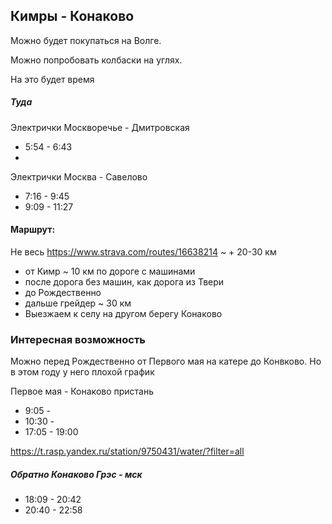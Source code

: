 ## Кимры - Конаково

Можно будет покупаться на Волге.

Можно попробовать колбаски на углях.

На это будет время

##### Туда

Электрички Москворечье - Дмитровская

- 5:54 - 6:43
- 


Электрички Москва - Савелово

- 7:16 - 9:45
- 9:09 - 11:27



#### Маршрут:

Не весь https://www.strava.com/routes/16638214
~ + 20-30 км

- от Кимр ~ 10 км по дороге с машинами
- после дорога без машин, как дорога из Твери
- до Рождественно
- дальше грейдер ~ 30 км
- Выезжаем к селу на другом берегу Конаково

### Интересная возможность

Можно перед Рождественно от Первого мая на катере до Конвково.
Но в этом году у него плохой график

Первое мая - Конаково пристань
- 9:05 - 
- 10:30 -
- 17:05 - 19:00

https://t.rasp.yandex.ru/station/9750431/water/?filter=all



##### Обратно Конаково Грэс - мск
- 18:09 - 20:42
- 20:40 - 22:58

